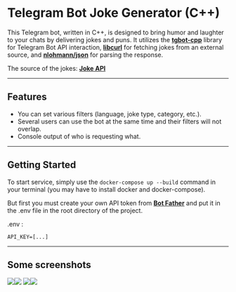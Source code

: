 # Telegram Bot Joke Generator (C++)

This Telegram bot, written in C++, is designed to bring humor and laughter to your chats by delivering jokes and puns. It utilizes the [**tgbot-cpp**](https://github.com/reo7sp/tgbot-cpp) library for Telegram Bot API interaction, [**libcurl**](https://curl.se/libcurl/) for fetching jokes from an external source, and [**nlohmann/json**](https://github.com/nlohmann/json) for parsing the response.

The source of the jokes: [**Joke API**](https://sv443.net/jokeapi/v2/#info)

---
## Features

- You can set various filters (language, joke type, category, etc.).
- Several users can use the bot at the same time and their filters will not overlap.
- Console output of who is requesting what.

---
## Getting Started
To start service, simply use the `docker-compose up --build` command in your terminal (you may have to install docker and docker-compose).

But first you must create your own API token from [**Bot Father**](https://core.telegram.org/bots#how-do-i-create-a-bot) and put it in the .env file in the root directory of the project.

.env :
```
API_KEY=[...]
```

---
## Some screenshots

![](images/1.jpg)![](images/2.jpg)
![](images/3.jpg)![](images/4.jpg)